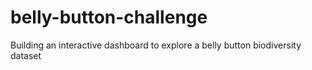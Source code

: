 # belly-button-challenge
Building an interactive dashboard to explore a belly button biodiversity dataset
